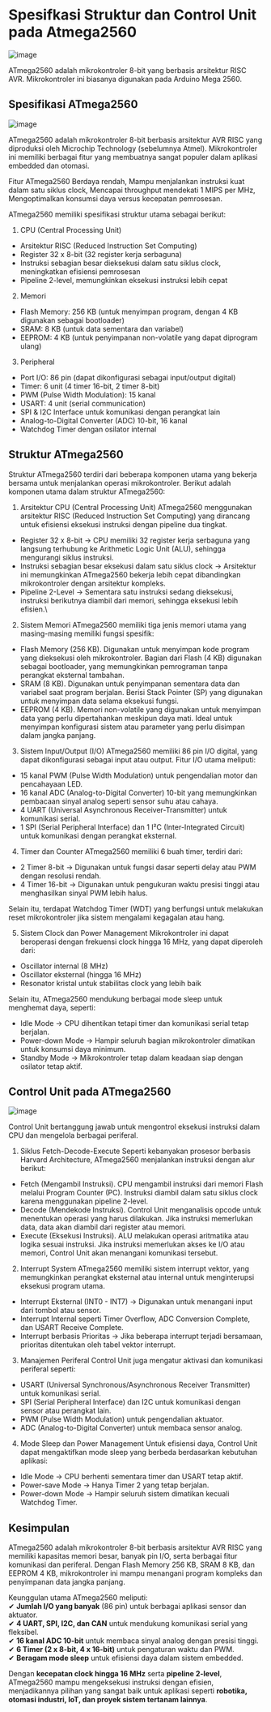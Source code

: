 # Spesifkasi Struktur dan Control Unit pada Atmega2560
![image](https://github.com/user-attachments/assets/fb9e839d-f7bd-4eac-aacd-9af35899e4aa)

ATmega2560 adalah mikrokontroler 8-bit yang berbasis arsitektur RISC AVR. Mikrokontroler ini biasanya digunakan pada Arduino Mega 2560. 

## Spesifikasi ATmega2560
![image](https://github.com/user-attachments/assets/7fad9678-aa6f-43d1-9420-01c6f0bf83a0)

  ATmega2560 adalah mikrokontroler 8-bit berbasis arsitektur AVR RISC yang diproduksi oleh Microchip Technology (sebelumnya Atmel). Mikrokontroler ini memiliki berbagai fitur yang membuatnya sangat populer dalam aplikasi embedded dan otomasi.
  
  Fitur ATmega2560 Berdaya rendah, Mampu menjalankan instruksi kuat dalam satu siklus clock, Mencapai throughput mendekati 1 MIPS per MHz, Mengoptimalkan konsumsi daya versus kecepatan pemrosesan. 

  ATmega2560 memiliki spesifikasi struktur utama sebagai berikut:

1. CPU (Central Processing Unit)
- Arsitektur RISC (Reduced Instruction Set Computing)
- Register 32 x 8-bit (32 register kerja serbaguna)
- Instruksi sebagian besar dieksekusi dalam satu siklus clock, meningkatkan efisiensi pemrosesan
- Pipeline 2-level, memungkinkan eksekusi instruksi lebih cepat
2. Memori
- Flash Memory: 256 KB (untuk menyimpan program, dengan 4 KB digunakan sebagai bootloader)
- SRAM: 8 KB (untuk data sementara dan variabel)
- EEPROM: 4 KB (untuk penyimpanan non-volatile yang dapat diprogram ulang)
3. Peripheral
- Port I/O: 86 pin (dapat dikonfigurasi sebagai input/output digital)
- Timer: 6 unit (4 timer 16-bit, 2 timer 8-bit)
- PWM (Pulse Width Modulation): 15 kanal
- USART: 4 unit (serial communication)
- SPI & I2C Interface untuk komunikasi dengan perangkat lain
- Analog-to-Digital Converter (ADC) 10-bit, 16 kanal
- Watchdog Timer dengan osilator internal

## Struktur ATmega2560
Struktur ATmega2560 terdiri dari beberapa komponen utama yang bekerja bersama untuk menjalankan operasi mikrokontroler. Berikut adalah komponen utama dalam struktur ATmega2560:

1. Arsitektur CPU (Central Processing Unit)
ATmega2560 menggunakan arsitektur RISC (Reduced Instruction Set Computing) yang dirancang untuk efisiensi eksekusi instruksi dengan pipeline dua tingkat.

- Register 32 x 8-bit → CPU memiliki 32 register kerja serbaguna yang langsung terhubung ke Arithmetic Logic Unit (ALU), sehingga mengurangi siklus instruksi.
- Instruksi sebagian besar eksekusi dalam satu siklus clock → Arsitektur ini memungkinkan ATmega2560 bekerja lebih cepat dibandingkan mikrokontroler dengan arsitektur kompleks.
- Pipeline 2-Level → Sementara satu instruksi sedang dieksekusi, instruksi berikutnya diambil dari memori, sehingga eksekusi lebih efisien.\

2. Sistem Memori
ATmega2560 memiliki tiga jenis memori utama yang masing-masing memiliki fungsi spesifik:

- Flash Memory (256 KB). Digunakan untuk menyimpan kode program yang dieksekusi oleh mikrokontroler.
Bagian dari Flash (4 KB) digunakan sebagai bootloader, yang memungkinkan pemrograman tanpa perangkat eksternal tambahan.
- SRAM (8 KB). Digunakan untuk penyimpanan sementara data dan variabel saat program berjalan.
Berisi Stack Pointer (SP) yang digunakan untuk menyimpan data selama eksekusi fungsi.
- EEPROM (4 KB). Memori non-volatile yang digunakan untuk menyimpan data yang perlu dipertahankan meskipun daya mati.
Ideal untuk menyimpan konfigurasi sistem atau parameter yang perlu disimpan dalam jangka panjang.

3. Sistem Input/Output (I/O)
ATmega2560 memiliki 86 pin I/O digital, yang dapat dikonfigurasi sebagai input atau output. Fitur I/O utama meliputi:

- 15 kanal PWM (Pulse Width Modulation) untuk pengendalian motor dan pencahayaan LED.
- 16 kanal ADC (Analog-to-Digital Converter) 10-bit yang memungkinkan pembacaan sinyal analog seperti sensor suhu atau cahaya.
- 4 UART (Universal Asynchronous Receiver-Transmitter) untuk komunikasi serial.
- 1 SPI (Serial Peripheral Interface) dan 1 I²C (Inter-Integrated Circuit) untuk komunikasi dengan perangkat eksternal.

4. Timer dan Counter
ATmega2560 memiliki 6 buah timer, terdiri dari:

- 2 Timer 8-bit → Digunakan untuk fungsi dasar seperti delay atau PWM dengan resolusi rendah.
- 4 Timer 16-bit → Digunakan untuk pengukuran waktu presisi tinggi atau menghasilkan sinyal PWM lebih halus.

Selain itu, terdapat Watchdog Timer (WDT) yang berfungsi untuk melakukan reset mikrokontroler jika sistem mengalami kegagalan atau hang.

5. Sistem Clock dan Power Management
Mikrokontroler ini dapat beroperasi dengan frekuensi clock hingga 16 MHz, yang dapat diperoleh dari:

- Oscillator internal (8 MHz)
- Oscillator eksternal (hingga 16 MHz)
- Resonator kristal untuk stabilitas clock yang lebih baik

Selain itu, ATmega2560 mendukung berbagai mode sleep untuk menghemat daya, seperti:
- Idle Mode → CPU dihentikan tetapi timer dan komunikasi serial tetap berjalan.
- Power-down Mode → Hampir seluruh bagian mikrokontroler dimatikan untuk konsumsi daya minimum.
- Standby Mode → Mikrokontroler tetap dalam keadaan siap dengan osilator tetap aktif.

## Control Unit pada ATmega2560
![image](https://github.com/user-attachments/assets/dc569611-1994-411a-8527-7ddc4ff46bd9)

Control Unit bertanggung jawab untuk mengontrol eksekusi instruksi dalam CPU dan mengelola berbagai periferal.

1. Siklus Fetch-Decode-Execute
Seperti kebanyakan prosesor berbasis Harvard Architecture, ATmega2560 menjalankan instruksi dengan alur berikut:

- Fetch (Mengambil Instruksi). CPU mengambil instruksi dari memori Flash melalui Program Counter (PC).
Instruksi diambil dalam satu siklus clock karena menggunakan pipeline 2-level.
- Decode (Mendekode Instruksi). Control Unit menganalisis opcode untuk menentukan operasi yang harus dilakukan.
Jika instruksi memerlukan data, data akan diambil dari register atau memori.
- Execute (Eksekusi Instruksi). ALU melakukan operasi aritmatika atau logika sesuai instruksi.
Jika instruksi memerlukan akses ke I/O atau memori, Control Unit akan menangani komunikasi tersebut.

2. Interrupt System
ATmega2560 memiliki sistem interrupt vektor, yang memungkinkan perangkat eksternal atau internal untuk menginterupsi eksekusi program utama.

- Interrupt Eksternal (INT0 - INT7) → Digunakan untuk menangani input dari tombol atau sensor.
- Interrupt Internal seperti Timer Overflow, ADC Conversion Complete, dan USART Receive Complete.
- Interrupt berbasis Prioritas → Jika beberapa interrupt terjadi bersamaan, prioritas ditentukan oleh tabel vektor interrupt.

3. Manajemen Periferal
Control Unit juga mengatur aktivasi dan komunikasi periferal seperti:

- USART (Universal Synchronous/Asynchronous Receiver Transmitter) untuk komunikasi serial.
- SPI (Serial Peripheral Interface) dan I2C untuk komunikasi dengan sensor atau perangkat lain.
- PWM (Pulse Width Modulation) untuk pengendalian aktuator.
- ADC (Analog-to-Digital Converter) untuk membaca sensor analog.

4. Mode Sleep dan Power Management
Untuk efisiensi daya, Control Unit dapat mengaktifkan mode sleep yang berbeda berdasarkan kebutuhan aplikasi:

- Idle Mode → CPU berhenti sementara timer dan USART tetap aktif.
- Power-save Mode → Hanya Timer 2 yang tetap berjalan.
- Power-down Mode → Hampir seluruh sistem dimatikan kecuali Watchdog Timer.

## Kesimpulan 

ATmega2560 adalah mikrokontroler 8-bit berbasis arsitektur AVR RISC yang memiliki kapasitas memori besar, banyak pin I/O, serta berbagai fitur komunikasi dan periferal. Dengan Flash Memory 256 KB, SRAM 8 KB, dan EEPROM 4 KB, mikrokontroler ini mampu menangani program kompleks dan penyimpanan data jangka panjang.  

Keunggulan utama ATmega2560 meliputi:  
✔ **Jumlah I/O yang banyak** (86 pin) untuk berbagai aplikasi sensor dan aktuator.  
✔ **4 UART, SPI, I2C, dan CAN** untuk mendukung komunikasi serial yang fleksibel.  
✔ **16 kanal ADC 10-bit** untuk membaca sinyal analog dengan presisi tinggi.  
✔ **6 Timer (2 x 8-bit, 4 x 16-bit)** untuk pengaturan waktu dan PWM.  
✔ **Beragam mode sleep** untuk efisiensi daya dalam sistem embedded.  

Dengan **kecepatan clock hingga 16 MHz** serta **pipeline 2-level**, ATmega2560 mampu mengeksekusi instruksi dengan efisien, menjadikannya pilihan yang sangat baik untuk aplikasi seperti **robotika, otomasi industri, IoT, dan proyek sistem tertanam lainnya**.  
